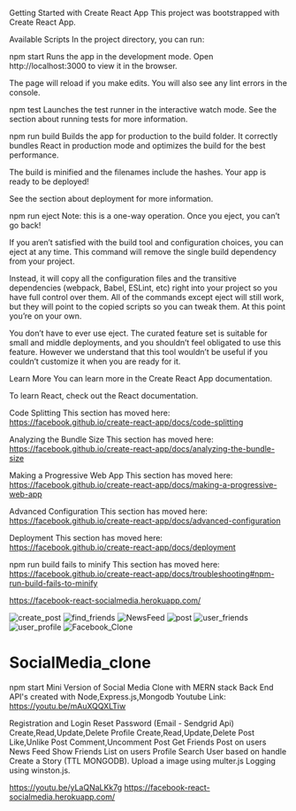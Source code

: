 Getting Started with Create React App
This project was bootstrapped with Create React App.

Available Scripts
In the project directory, you can run:

npm start
Runs the app in the development mode.
Open http://localhost:3000 to view it in the browser.

The page will reload if you make edits.
You will also see any lint errors in the console.

npm test
Launches the test runner in the interactive watch mode.
See the section about running tests for more information.

npm run build
Builds the app for production to the build folder.
It correctly bundles React in production mode and optimizes the build for the best performance.

The build is minified and the filenames include the hashes.
Your app is ready to be deployed!

See the section about deployment for more information.

npm run eject
Note: this is a one-way operation. Once you eject, you can’t go back!

If you aren’t satisfied with the build tool and configuration choices, you can eject at any time. This command will remove the single build dependency from your project.

Instead, it will copy all the configuration files and the transitive dependencies (webpack, Babel, ESLint, etc) right into your project so you have full control over them. All of the commands except eject will still work, but they will point to the copied scripts so you can tweak them. At this point you’re on your own.

You don’t have to ever use eject. The curated feature set is suitable for small and middle deployments, and you shouldn’t feel obligated to use this feature. However we understand that this tool wouldn’t be useful if you couldn’t customize it when you are ready for it.

Learn More
You can learn more in the Create React App documentation.

To learn React, check out the React documentation.

Code Splitting
This section has moved here: https://facebook.github.io/create-react-app/docs/code-splitting

Analyzing the Bundle Size
This section has moved here: https://facebook.github.io/create-react-app/docs/analyzing-the-bundle-size

Making a Progressive Web App
This section has moved here: https://facebook.github.io/create-react-app/docs/making-a-progressive-web-app

Advanced Configuration
This section has moved here: https://facebook.github.io/create-react-app/docs/advanced-configuration

Deployment
This section has moved here: https://facebook.github.io/create-react-app/docs/deployment

npm run build fails to minify
This section has moved here: https://facebook.github.io/create-react-app/docs/troubleshooting#npm-run-build-fails-to-minify

https://facebook-react-socialmedia.herokuapp.com/

![create_post](https://user-images.githubusercontent.com/50530648/152576892-2a4e8e63-d884-4724-a9fe-67c76462af4e.png)
![find_friends](https://user-images.githubusercontent.com/50530648/152576683-d7481399-8b8a-4f19-b22e-67a9aec049e9.png)
![NewsFeed](https://user-images.githubusercontent.com/50530648/152576611-ecf8a5fd-9a91-4ad4-9542-5b50b57529ea.png)
![post](https://user-images.githubusercontent.com/50530648/152576496-1ed36113-d07f-479b-a71d-7f23d1810513.png)
![user_friends](https://user-images.githubusercontent.com/50530648/152576448-2ff3d4b0-ebcf-47f8-98bc-550514ed663a.png)
![user_profile](https://user-images.githubusercontent.com/50530648/152576411-98cbd301-f90d-4016-87c9-71fe84cacf7a.png)
![Facebook_Clone](https://user-images.githubusercontent.com/50530648/152576334-40a590d1-5682-47fb-8fe7-3265f0ed14b9.png)
# SocialMedia_clone
npm start
Mini Version of Social Media Clone with MERN stack
Back End API's created with  Node,Express.js,Mongodb
Youtube Link: https://youtu.be/mAuXQQXLTiw

Registration and Login
Reset Password (Email - Sendgrid Api)
Create,Read,Update,Delete Profile
Create,Read,Update,Delete Post
Like,Unlike  Post
Comment,Uncomment Post
Get Friends Post on users News Feed
Show Friends List on users Profile
Search User based on handle
Create a Story (TTL MONGODB).
Upload a image using multer.js
Logging using winston.js.

https://youtu.be/yLaQNaLKk7g
https://facebook-react-socialmedia.herokuapp.com/

